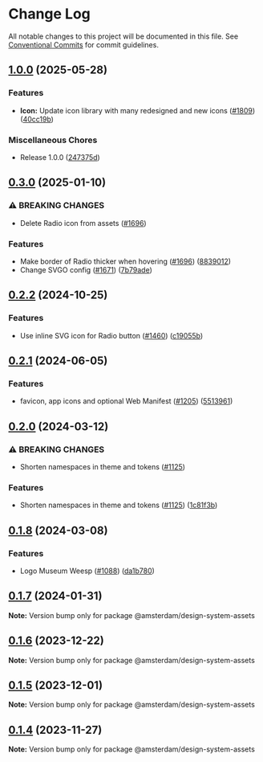 # Change Log

All notable changes to this project will be documented in this file.
See [Conventional Commits](https://conventionalcommits.org) for commit guidelines.

## [1.0.0](https://github.com/Amsterdam/design-system/compare/design-system-assets-v0.3.0...design-system-assets-v1.0.0) (2025-05-28)


### Features

* **Icon:** Update icon library with many redesigned and new icons ([#1809](https://github.com/Amsterdam/design-system/issues/1809)) ([40cc19b](https://github.com/Amsterdam/design-system/commit/40cc19b41021e257c0fe1d4aa741480b2484156d))


### Miscellaneous Chores

* Release 1.0.0 ([247375d](https://github.com/Amsterdam/design-system/commit/247375df3a0dfd5109726aaf2bb71b56ef62fdd1))

## [0.3.0](https://github.com/Amsterdam/design-system/compare/design-system-assets-v0.2.2...design-system-assets-v0.3.0) (2025-01-10)

### ⚠ BREAKING CHANGES

* Delete Radio icon from assets ([#1696](https://github.com/Amsterdam/design-system/issues/1696))

### Features

* Make border of Radio thicker when hovering ([#1696](https://github.com/Amsterdam/design-system/issues/1696)) ([8839012](https://github.com/Amsterdam/design-system/commit/88390124aa5197f6c784dae4fc2a7c3e18d75ca6))
* Change SVGO config ([#1671](https://github.com/Amsterdam/design-system/issues/1671)) ([7b79ade](https://github.com/Amsterdam/design-system/commit/7b79adef8b2ff7977e5af7cc6f329191f1dfff3f))

## [0.2.2](https://github.com/Amsterdam/design-system/compare/design-system-assets-v0.2.1...design-system-assets-v0.2.2) (2024-10-25)

### Features

* Use inline SVG icon for Radio button ([#1460](https://github.com/Amsterdam/design-system/issues/1460)) ([c19055b](https://github.com/Amsterdam/design-system/commit/c19055bd6453ce40ca43b31d599f14ec65d6037a))

## [0.2.1](https://github.com/Amsterdam/design-system/compare/design-system-assets-v0.2.0...design-system-assets-v0.2.1) (2024-06-05)

### Features

* favicon, app icons and optional Web Manifest ([#1205](https://github.com/Amsterdam/design-system/issues/1205)) ([5513961](https://github.com/Amsterdam/design-system/commit/55139617966514207402f791a5b4e9778d059946))

## [0.2.0](https://github.com/Amsterdam/design-system/compare/design-system-assets-v0.1.8...design-system-assets-v0.2.0) (2024-03-12)

### ⚠ BREAKING CHANGES

* Shorten namespaces in theme and tokens ([#1125](https://github.com/Amsterdam/design-system/issues/1125))

### Features

* Shorten namespaces in theme and tokens ([#1125](https://github.com/Amsterdam/design-system/issues/1125)) ([1c81f3b](https://github.com/Amsterdam/design-system/commit/1c81f3bd14c1f202eec2341aec1888fb74d956d5))

## [0.1.8](https://github.com/Amsterdam/design-system/compare/design-system-assets-v0.1.7...design-system-assets-v0.1.8) (2024-03-08)

### Features

* Logo Museum Weesp  ([#1088](https://github.com/Amsterdam/design-system/issues/1088)) ([da1b780](https://github.com/Amsterdam/design-system/commit/da1b7808b5bcf17acb93fe46531a9722814e9256))

## [0.1.7](https://github.com/Amsterdam/design-system/compare/@amsterdam/design-system-assets@0.1.6...@amsterdam/design-system-assets@0.1.7) (2024-01-31)

**Note:** Version bump only for package @amsterdam/design-system-assets

## [0.1.6](https://github.com/Amsterdam/design-system/compare/@amsterdam/design-system-assets@0.1.5...@amsterdam/design-system-assets@0.1.6) (2023-12-22)

**Note:** Version bump only for package @amsterdam/design-system-assets

## [0.1.5](https://github.com/Amsterdam/design-system/compare/@amsterdam/design-system-assets@0.1.4...@amsterdam/design-system-assets@0.1.5) (2023-12-01)

**Note:** Version bump only for package @amsterdam/design-system-assets

## [0.1.4](https://github.com/Amsterdam/design-system/compare/@amsterdam/design-system-assets@0.1.3...@amsterdam/design-system-assets@0.1.4) (2023-11-27)

**Note:** Version bump only for package @amsterdam/design-system-assets
